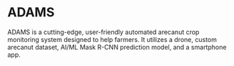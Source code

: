 # ADAMS
ADAMS is a cutting-edge, user-friendly automated arecanut crop monitoring system designed to help farmers. It utilizes a drone, custom arecanut dataset, AI/ML Mask R-CNN prediction model, and a smartphone app.

